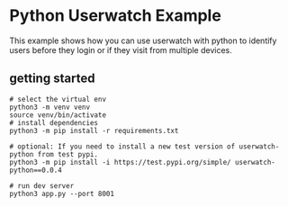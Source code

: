 # Python Userwatch Example

This example shows how you can use userwatch with python to identify users before they login or if they visit from multiple devices.

## getting started

```
# select the virtual env
python3 -m venv venv
source venv/bin/activate
# install dependencies
python3 -m pip install -r requirements.txt

# optional: If you need to install a new test version of userwatch-python from test pypi.
python3 -m pip install -i https://test.pypi.org/simple/ userwatch-python==0.0.4

# run dev server
python3 app.py --port 8001
```
